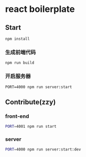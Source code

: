 # react boilerplate

## Start
```
npm install
```


### 生成前端代码
```
npm run build
```

### 开启服务器

```
PORT=4000 npm run server:start
```


## Contribute(zzy)

### front-end
```bash
PORT=4001 npm run start
```

### server
```bash
PORT=4000 npm run server:start:dev

```

